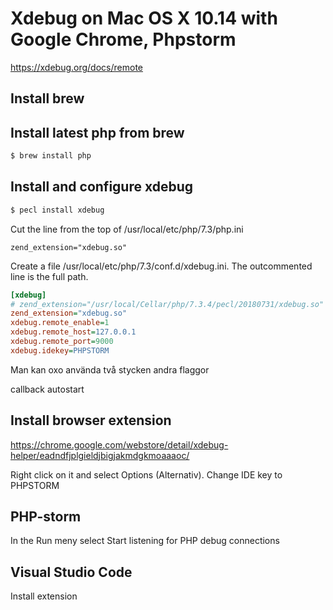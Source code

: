# Xdebug on Mac OS X 10.14 with Google Chrome, Phpstorm

https://xdebug.org/docs/remote

## Install brew

## Install latest php from brew

```bash
$ brew install php
```
## Install and configure xdebug

```bash
$ pecl install xdebug
```

Cut the line from the top of /usr/local/etc/php/7.3/php.ini
```ìni
zend_extension="xdebug.so"
```

Create a file /usr/local/etc/php/7.3/conf.d/xdebug.ini. The outcommented line is
the full path.

```ini
[xdebug]
# zend_extension="/usr/local/Cellar/php/7.3.4/pecl/20180731/xdebug.so"
zend_extension="xdebug.so"
xdebug.remote_enable=1
xdebug.remote_host=127.0.0.1
xdebug.remote_port=9000
xdebug.idekey=PHPSTORM

```

Man kan oxo använda två stycken andra flaggor

callback
autostart

## Install browser extension

https://chrome.google.com/webstore/detail/xdebug-helper/eadndfjplgieldjbigjakmdgkmoaaaoc/

Right click on it and select Options (Alternativ). Change IDE key to PHPSTORM

## PHP-storm

In the Run meny select Start listening for PHP debug connections

## Visual Studio Code

Install extension 
